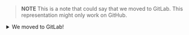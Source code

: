 > **NOTE**
> This is a note that could say that we moved to GitLab. This representation
> might only work on GitHub.

<details>
<summary>We moved to GitLab!</summary>

This text gives some background information on why we moved to GitLab and how
to contribute, for instance.
</details>
